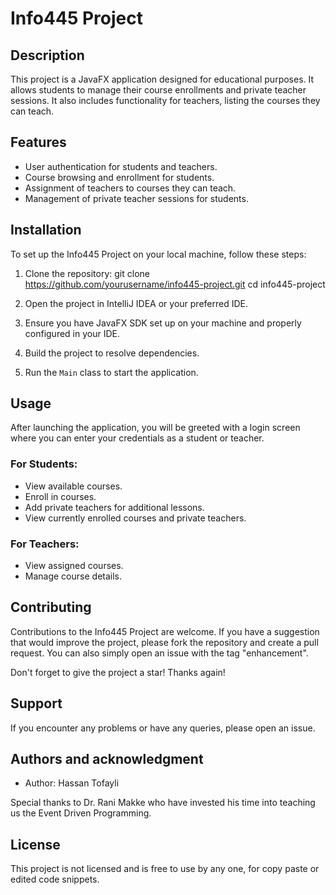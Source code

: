 # Info445 Project

## Description
This project is a JavaFX application designed for educational purposes. It allows students to manage their course enrollments and private teacher sessions. It also includes functionality for teachers, listing the courses they can teach.

## Features

- User authentication for students and teachers.
- Course browsing and enrollment for students.
- Assignment of teachers to courses they can teach.
- Management of private teacher sessions for students.

## Installation

To set up the Info445 Project on your local machine, follow these steps:

1. Clone the repository:
git clone https://github.com/yourusername/info445-project.git
cd info445-project

2. Open the project in IntelliJ IDEA or your preferred IDE.

3. Ensure you have JavaFX SDK set up on your machine and properly configured in your IDE.

4. Build the project to resolve dependencies.

5. Run the `Main` class to start the application.

## Usage

After launching the application, you will be greeted with a login screen where you can enter your credentials as a student or teacher.

### For Students:
- View available courses.
- Enroll in courses.
- Add private teachers for additional lessons.
- View currently enrolled courses and private teachers.

### For Teachers:
- View assigned courses.
- Manage course details.

## Contributing

Contributions to the Info445 Project are welcome. If you have a suggestion that would improve the project, please fork the repository and create a pull request. You can also simply open an issue with the tag "enhancement".

Don't forget to give the project a star! Thanks again!

## Support

If you encounter any problems or have any queries, please open an issue.

## Authors and acknowledgment

- Author: Hassan Tofayli

Special thanks to Dr. Rani Makke who have invested his time into teaching us the Event Driven Programming.

## License

This project is not licensed and is free to use by any one, for copy paste or edited code snippets.
